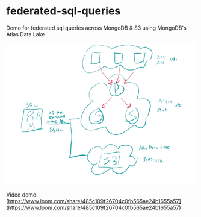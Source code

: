 # federated-sql-queries
Demo for federated sql queries across MongoDB &amp; S3 using MongoDB's Atlas Data Lake

![alt text](https://github.com/esteininger/federated-sql-queries/blob/master/assets/architecture.png?raw=true)

Video demo: [https://www.loom.com/share/485c109f26704c0fb565ae24b1655a57](https://www.loom.com/share/485c109f26704c0fb565ae24b1655a57)


